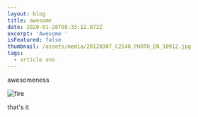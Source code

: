 ```yaml
---
layout: blog
title: awesome
date: 2020-01-28T08:33:12.872Z
excerpt: 'Awesome '
isFeatured: false
thumbnail: /assets/media/20120307_C2548_PHOTO_EN_10912.jpg
tags:
  - article uno
---
```

awesomeness

![](/assets/media/theme-15.jpg "fire")

that's it

